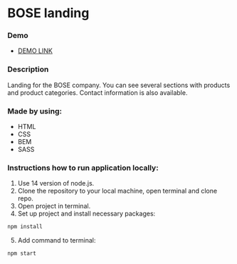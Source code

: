  # BOSE landing
 
 ### Demo

- [DEMO LINK](https://shyptia.github.io/bose_landing/)
 
### Description

Landing for the BOSE company. You can see several sections with products and product categories. Contact information is also available.

### Made by using:

- HTML   
- CSS
- BEM
- SASS

### Instructions how to run application locally:

1. Use 14 version of node.js.
2. Clone the repository to your local machine, open terminal and clone repo.
3. Open project in terminal.
4. Set up project and install necessary packages:
```bash 
npm install
```
5. Add command to terminal:
```bash 
npm start
```
